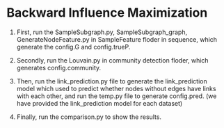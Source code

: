 # Backward Influence Maximization

1. First, run  the SampleSubgraph.py, SampleSubgraph_graph, GenerateNodeFeature.py  in SampleFeature floder in sequence, which generate the config.G and config.trueP.

2. Secondly, run the Louvain.py in community detection floder, which generates config.community.

3. Then, run the link_prediction.py file to generate the link_prediction model which used to predict whether nodes without edges have links with each other, and run the temp.py file to generate config.pred. (we have provided the link_prediction model for each dataset)

4. Finally, run the comparison.py to show the results.
